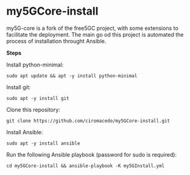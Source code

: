 # my5GCore-install

my5G-core is a fork of the free5GC project, with some extensions to facilitate the deployment. The main go od this project is automated the process of installation throught Ansible.

**Steps**

Install python-minimal:
```
sudo apt update && apt -y install python-minimal
```

Install git:
```
sudo apt -y install git
```

Clone this repository:
```
git clone https://github.com/ciromacedo/my5GCore-install.git
```

Install Ansible:
```
sudo apt -y install ansible
```

Run the following Ansible playbook (password for sudo is required):
```
cd my5GCore-install && ansible-playbook -K my5GInstall.yml
```
